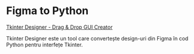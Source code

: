 # Figma to Python

[Tkinter Designer - Drag & Drop GUI Creator](https://github.com/ParthJadhav/Tkinter-Designer)

Tkinter Designer este un tool care convertește design-uri din Figma în cod Python pentru interfețe Tkinter.